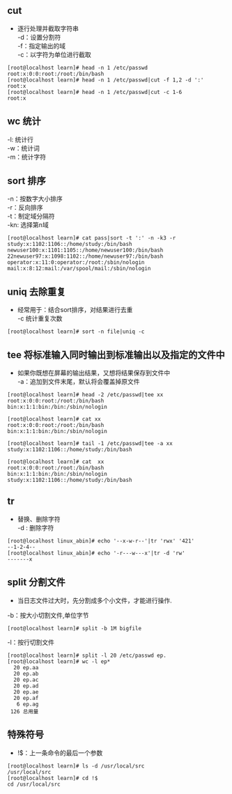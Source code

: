 ## cut  
- 逐行处理并截取字符串  
-d：设置分割符  
-f：指定输出的域  
-c：以字符为单位进行截取  
```  
[root@localhost learn]# head -n 1 /etc/passwd  
root:x:0:0:root:/root:/bin/bash  
[root@localhost learn]# head -n 1 /etc/passwd|cut -f 1,2 -d ':'  
root:x  
[root@localhost learn]# head -n 1 /etc/passwd|cut -c 1-6  
root:x  
```  

## wc 统计  
-l: 统计行  
-w：统计词  
-m：统计字符  

## sort 排序  
-n：按数字大小排序  
-r：反向排序  
-t：制定域分隔符  
-kn: 选择第n域  
```  
[root@localhost learn]# cat pass|sort -t ':' -n -k3 -r  
study:x:1102:1106::/home/study:/bin/bash  
newuser100:x:1101:1105::/home/newuser100:/bin/bash  
22newuser97:x:1098:1102::/home/newuser97:/bin/bash  
operator:x:11:0:operator:/root:/sbin/nologin  
mail:x:8:12:mail:/var/spool/mail:/sbin/nologin  
```  

## uniq 去除重复  
- 经常用于：结合sort排序，对结果进行去重  
-c 统计重复次数  
```  
[root@localhost learn]# sort -n file|uniq -c  
```  


## tee 将标准输入同时输出到标准输出以及指定的文件中  
- 如果你既想在屏幕的输出结果，又想将结果保存到文件中  
-a：追加到文件末尾，默认将会覆盖掉原文件  

```  
[root@localhost learn]# head -2 /etc/passwd|tee xx  
root:x:0:0:root:/root:/bin/bash  
bin:x:1:1:bin:/bin:/sbin/nologin  

[root@localhost learn]# cat xx  
root:x:0:0:root:/root:/bin/bash  
bin:x:1:1:bin:/bin:/sbin/nologin  

[root@localhost learn]# tail -1 /etc/passwd|tee -a xx  
study:x:1102:1106::/home/study:/bin/bash  

[root@localhost learn]# cat  xx  
root:x:0:0:root:/root:/bin/bash  
bin:x:1:1:bin:/bin:/sbin/nologin  
study:x:1102:1106::/home/study:/bin/bash  
```  


## tr   
- 替换、删除字符  
-d : 删除字符  

```  
[root@localhost linux_abin]# echo '--x-w-r--'|tr 'rwx' '421'   
--1-2-4--  
[root@localhost linux_abin]# echo '-r---w---x'|tr -d 'rw'  
-------x  
```  

## split 分割文件  
- 当日志文件过大时，先分割成多个小文件，才能进行操作.  

-b：按大小切割文件,单位字节  
```  
[root@localhost learn]# split -b 1M bigfile  
```  

-l：按行切割文件  
```  
[root@localhost learn]# split -l 20 /etc/passwd ep.  
[root@localhost learn]# wc -l ep*  
  20 ep.aa  
  20 ep.ab  
  20 ep.ac  
  20 ep.ad  
  20 ep.ae  
  20 ep.af  
   6 ep.ag  
 126 总用量  
```  

## 特殊符号  
- !$：上一条命令的最后一个参数  
```  
[root@localhost learn]# ls -d /usr/local/src  
/usr/local/src  
[root@localhost learn]# cd !$  
cd /usr/local/src  
```  
